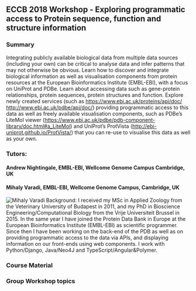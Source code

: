 ## ECCB 2018 Workshop - Exploring programmatic access to Protein sequence, function and structure information

### Summary

Integrating publicly available biological data from multiple data sources (including your own) can be critical to analyse data and infer patterns that may not otherwise be obvious. Learn how to discover and integrate biological information as well as visualisation components from protein resources at the European Bioinformatics Institute (EMBL-EBI), with a focus on UniProt and PDBe. Learn about accessing data such as gene-protein relationships, protein sequences, protein structures and function. Explore newly created services (such as https://www.ebi.ac.uk/proteins/api/doc/ http://www.ebi.ac.uk/pdbe/api/doc/) providing programmatic access to this data as well as freely available visualisation components, such as PDBe’s LiteMol viewer (https://www.ebi.ac.uk/pdbe/pdb-component-library/doc.html#a_LiteMol) and UniProt’s ProtVista (http://ebi-uniprot.github.io/ProtVista/) that you can re-use to visualise this data as well as your own.


### Tutors:
#### Andrew Nightingale, EMBL-EBI, Wellcome Genome Campus Cambridge, UK

#### Mihaly Varadi, EMBL-EBI, Wellcome Genome Campus, Cambridge, UK
![Mihaly Varadi](https://avatars3.githubusercontent.com/u/24314338?s=150)
Background: I received my MSc in Applied Zoology from the Veterinary University of Budapest in 2011, and my PhD in Bioscience Engineering/Computational Biology from the Vrije Universiteit Brussel in 2015. In the same year I have joined the Protein Data Bank in Europe at the European Bioinformatics Institute (EMBL-EBI) as scientific programmer. Since then I have been working on the back-end of the PDB as well as on providing programmatic access to the data via APIs, and displaying information on our front-ends using web components. I work with Python/Django, Java/Neo4J and TypeScript/Angular&Polymer.

### Course Material


### Group Workshop topics
